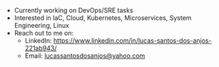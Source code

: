 - Currently working on DevOps/SRE tasks 
- Interested in IaC, Cloud, Kubernetes, Microservices, System Engineering, Linux
- Reach out to me on:
  - LinkedIn: https://www.linkedin.com/in/lucas-santos-dos-anjos-221ab943/
  - Email: lucassantosdosanjos@yahoo.com
